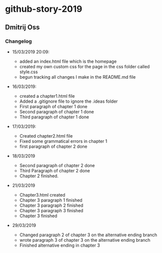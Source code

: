 # github-story-2019

## Dmitrij Oss

### Changelog
- 15/03/2019 20:09:
  - added an index.html file which is the homepage
  - created my own custom css for the page in the css folder called style.css
  - begun tracking all changes I make in the README.md file

- 16/03/2019:
  - created a chapter1.html file
  - Added a .gitignore file to ignore the .ideas folder
  - First paragraph of chapter 1 done
  - Second paragraph of chapter 1 done
  - Third paragraph of chapter 1 done
  
- 17/03/2019:
  - Created chapter2.html file
  - Fixed some grammatical errors in chapter 1
  - first paragraph of chapter 2 done
  
- 18/03/2019
  - Second paragraph of chapter 2 done
  - Third Paragraph of chapter 2 done
  - Chapter 2 finished.
  
- 21/03/2019
  - Chapter3.html created
  - Chapter 3 paragraph 1 finished
  - Chapter 3 paragraph 2 finished
  - Chapter 3 paragraph 3 finished
  - Chapter 3 finished
  
- 29/03/2019
  - Changed paragraph 2 of chapter 3 on the alternative ending branch
  - wrote paragraph 3 of chapter 3 on the alternative ending branch
  - Finished alternative ending in chapter 3
  
